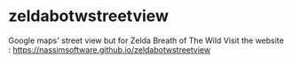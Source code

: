 # zeldabotwstreetview
Google maps' street view but for Zelda Breath of The Wild
Visit the website : https://nassimsoftware.github.io/zeldabotwstreetview
